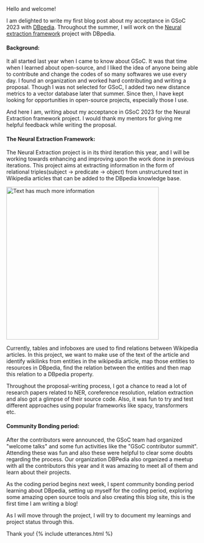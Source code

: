 Hello and welcome!

I am delighted to write my first blog post about my acceptance in GSoC 2023 with [DBpedia](https://www.dbpedia.org/). Throughout the summer, I will work on the [Neural  extraction framework](https://summerofcode.withgoogle.com/programs/2023/projects/cKuagkf8) project with DBpedia.

#### **Background**:
It all started last year when I came to know about GSoC. It was that time when I learned about open-source, and I liked the idea of anyone being able to contribute and change the codes of so many softwares we use every day. I found an organization and worked hard contributing and writing a proposal. Though I was not selected for GSoC, I added two new distance metrics to a vector database later that summer. Since then, I have kept looking for opportunities in open-source projects, especially those I use.

And here I am, writing about my acceptance in GSoC 2023 for the Neural Extraction framework project. I would thank my mentors for giving me helpful feedback while writing the proposal. 


#### **The Neural Extraction Framework**:
The Neural Extraction project is in its third iteration this year, and I will be working towards enhancing and improving upon the work done in previous iterations. This project aims at extracting information in the form of relational triples(subject -> predicate -> object) from unstructured text in Wikipedia articles that can be added to the DBpedia knowledge base. 

<!-- ![Text has much more information](/assets/images/wiki_info_text.jpeg){:class="img-responsive"} -->
<img src="/assets/images/wiki_info_text.jpeg" alt= "Text has much more information" width="400" height="400">

Currently, tables and infoboxes are used to find relations between Wikipedia articles. In this project, we want to make use of the text of the article and identify wikilinks from entities in the wikipedia article, map those entities to resources in DBpedia, find the relation between the entities and then map this relation to a DBpedia property. 

<!-- For example, consider the sentence - "
<span style="color:red">
Messi
</span>
<span style="color:green">
is the captain of 
</span>
<span style="color:red">
Argentina
</span>"
, We need to extract the triples as follows:
![messi_captain_of_argentina](/assets/images/messi_captainof_argentina.png) -->

Throughout the proposal-writing process, I got a chance to read a lot of research papers related to NER, coreference resolution, relation extraction and also got a glimpse of their source code. Also, it was fun to try and test different approaches using popular frameworks like spacy, transformers etc. 

#### **Community Bonding period**:
After the contributors were announced, the GSoC team had organized "welcome talks" and some fun activities like the "GSoC contributor summit". Attending these was fun and also these were helpful to clear some doubts regarding the process. Our organization DBPedia also organized a meetup with all the contributors this year and it was amazing to meet all of them and learn about their projects.

As the coding period begins next week, I spent community bonding period learning about DBpedia, setting up myself for the coding period, exploring some amazing open source tools and also creating this blog site, this is the first time I am writing a blog!

As I will move through the project, I will try to document my learnings and project status through this. 

Thank you!
{% include utterances.html %}